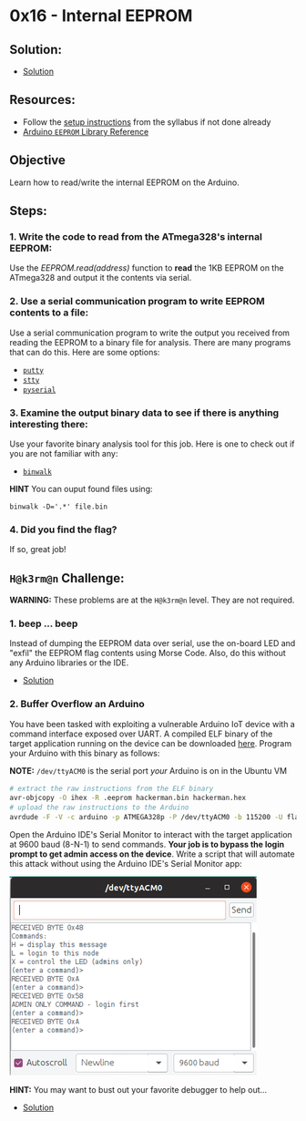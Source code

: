# 0x16 - Internal EEPROM

## Solution:

- [Solution](solution/solution.md)

## Resources:

- Follow the [setup instructions](../../syllabus.md#setup) from the syllabus if not done already
- [Arduino `EEPROM` Library Reference](https://www.arduino.cc/en/Reference/EEPROM)

## Objective

Learn how to read/write the internal EEPROM on the Arduino.

## Steps:

### 1. Write the code to read from the ATmega328's internal EEPROM:

Use the *EEPROM.read(address)* function to **read** the 1KB EEPROM on the ATmega328 and output it the contents via serial.

### 2. Use a serial communication program to write EEPROM contents to a file:

Use a serial communication program to write the output you received from reading the EEPROM to a binary file for analysis. There are many programs that can do this. Here are some options:

- [`putty`](https://www.chiark.greenend.org.uk/~sgtatham/putty/)
- [`stty`](https://www.man7.org/linux/man-pages/man1/stty.1.html)
- [`pyserial`](https://pythonhosted.org/pyserial/)

### 3. Examine the output binary data to see if there is anything interesting there:

Use your favorite binary analysis tool for this job. Here is one to check out if you are not familiar with any:

- [`binwalk`](https://github.com/ReFirmLabs/binwalk/wiki/Usage)

**HINT** You can ouput found files using: 
```
binwalk -D='.*' file.bin
``` 

### 4. Did you find the flag?

If so, great job!

## `H@k3rm@n` Challenge:

**WARNING:** These problems are at the `H@k3rm@n` level. They are not required.

### 1. beep ... beep

Instead of dumping the EEPROM data over serial, use the on-board LED and "exfil" the EEPROM flag contents using Morse Code. Also, do this without any Arduino libraries or the IDE.

- [Solution](solution/hackerman1.md)

### 2. Buffer Overflow an Arduino

You have been tasked with exploiting a vulnerable Arduino IoT device with a command interface exposed over UART. A compiled ELF binary of the target application running on the device can be downloaded [here](resources/hackerman.bin). Program your Arduino with this binary as follows:

**NOTE:** `/dev/ttyACM0` is the serial port _your_ Arduino is on in the Ubuntu VM

```bash
# extract the raw instructions from the ELF binary
avr-objcopy -O ihex -R .eeprom hackerman.bin hackerman.hex
# upload the raw instructions to the Arduino
avrdude -F -V -c arduino -p ATMEGA328p -P /dev/ttyACM0 -b 115200 -U flash:w:hackerman.hex
```

Open the Arduino IDE's Serial Monitor to interact with the target application at 9600 baud (8-N-1) to send commands. **Your job is to bypass the login prompt to get admin access on the device**. Write a script that will automate this attack without using the Arduino IDE's Serial Monitor app:

![hackerman](resources/hackerman.png)

**HINT:** You may want to bust out your favorite debugger to help out...

- [Solution](solution/hackerman2.md)
